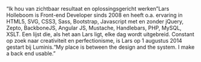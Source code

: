 “Ik hou van zichtbaar resultaat en oplossingsgericht werken”Lars Holleboom is Front-end Developer sinds 2008 en heeft o.a. ervaring in HTML5, SVG, CSS3, Sass, Bootstrap, Javascript met en zonder jQuery, Zepto, BackboneJS, Angular JS, Mustache, Handlebars, PHP, MySQL, XSLT. Een lijst die, als het aan Lars ligt, elke dag wordt uitgebreid.
Constant op zoek naar creativiteit en perfectionisme, is Lars op 1 augustus 2014 gestart bij Luminis.“My place is between the design and the system. I make a back end usable.”